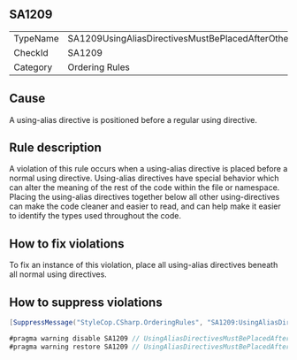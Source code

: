 ﻿## SA1209

<table>
<tr>
  <td>TypeName</td>
  <td>SA1209UsingAliasDirectivesMustBePlacedAfterOtherUsingDirectives</td>
</tr>
<tr>
  <td>CheckId</td>
  <td>SA1209</td>
</tr>
<tr>
  <td>Category</td>
  <td>Ordering Rules</td>
</tr>
</table>

## Cause

A using-alias directive is positioned before a regular using directive.

## Rule description

A violation of this rule occurs when a using-alias directive is placed before a normal using directive. Using-alias directives have special behavior which can alter the meaning of the rest of the code within the file or namespace. Placing the using-alias directives together below all other using-directives can make the code cleaner and easier to read, and can help make it easier to identify the types used throughout the code.

## How to fix violations

To fix an instance of this violation, place all using-alias directives beneath all normal using directives.

## How to suppress violations

```csharp
[SuppressMessage("StyleCop.CSharp.OrderingRules", "SA1209:UsingAliasDirectivesMustBePlacedAfterOtherUsingDirectives", Justification = "Reviewed.")]
```

```csharp
#pragma warning disable SA1209 // UsingAliasDirectivesMustBePlacedAfterOtherUsingDirectives
#pragma warning restore SA1209 // UsingAliasDirectivesMustBePlacedAfterOtherUsingDirectives
```
